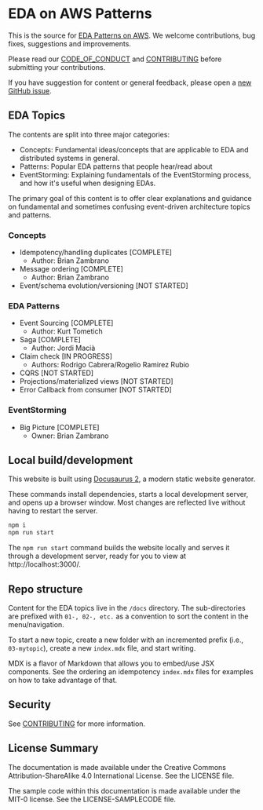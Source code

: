 # EDA on AWS Patterns

This is the source for [EDA Patterns on AWS](https://aws-samples.github.io/eda-on-aws/). We welcome
contributions, bug fixes, suggestions and improvements.

Please read our [CODE_OF_CONDUCT](/CODE_OF_CONDUCT.md) and [CONTRIBUTING](/CONTRIBUTING.md) before
submitting your contributions.

If you have suggestion for content or general feedback, please open a [new GitHub issue](/issues).

## EDA Topics

The contents are split into three major categories:

- Concepts: Fundamental ideas/concepts that are applicable to EDA and distributed systems in
  general.
- Patterns: Popular EDA patterns that people hear/read about
- EventStorming: Explaining fundamentals of the EventStorming process, and how it's useful when
  designing EDAs.

The primary goal of this content is to offer clear explanations and guidance on fundamental and
sometimes confusing event-driven architecture topics and patterns.

### Concepts

- Idempotency/handling duplicates [COMPLETE]
  - Author: Brian Zambrano
- Message ordering [COMPLETE]
  - Author: Brian Zambrano
- Event/schema evolution/versioning [NOT STARTED]

### EDA Patterns

- Event Sourcing [COMPLETE]
  - Author: Kurt Tometich
- Saga [COMPLETE]
  - Author: Jordi Macià
- Claim check [IN PROGRESS]
  - Authors: Rodrigo Cabrera/Rogelio Ramirez Rubio
- CQRS [NOT STARTED]
- Projections/materialized views [NOT STARTED]
- Error Callback from consumer [NOT STARTED]

### EventStorming

- Big Picture [COMPLETE]
  - Owner: Brian Zambrano

## Local build/development

This website is built using [Docusaurus 2](https://docusaurus.io/), a modern static website
generator.

These commands install dependencies, starts a local development server, and opens up a browser
window. Most changes are reflected live without having to restart the server.

```bash
npm i
npm run start
```

The `npm run start` command builds the website locally and serves it through a development server,
ready for you to view at http://localhost:3000/.

## Repo structure

Content for the EDA topics live in the `/docs` directory. The sub-directories are prefixed with
`01-, 02-, etc.` as a convention to sort the content in the menu/navigation.

To start a new topic, create a new folder with an incremented prefix (i.e., `03-mytopic`), create a
new `index.mdx` file, and start writing.

MDX is a flavor of Markdown that allows you to embed/use JSX components. See the ordering an
idempotency `index.mdx` files for examples on how to take advantage of that.

## Security

See [CONTRIBUTING](CONTRIBUTING.md#security-issue-notifications) for more information.

## License Summary

The documentation is made available under the Creative Commons Attribution-ShareAlike 4.0
International License. See the LICENSE file.

The sample code within this documentation is made available under the MIT-0 license. See the
LICENSE-SAMPLECODE file.
